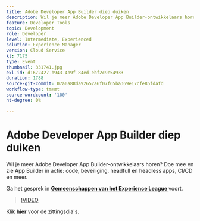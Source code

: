 ```yaml
---
title: Adobe Developer App Builder diep duiken
description: Wil je meer Adobe Developer App Builder-ontwikkelaars horen? Sluit u aan bij ons en bekijk Adobe Developer App Builder in actie - code, beveiliging, headfull en headless apps, CI/CD en meer. Deze sessie is afgeleverd als onderdeel van de Adobe Developers Live Content-gebeurtenis.
feature: Developer Tools
topic: Development
role: Developer
level: Intermediate, Experienced
solution: Experience Manager
version: Cloud Service
kt: 7175
type: Event
thumbnail: 331741.jpg
exl-id: d1672427-b943-4b9f-84ed-ebf2c9c54933
duration: 1788
source-git-commit: 07a0a88da92652a6f07f65ba369e17cfe85fdafd
workflow-type: tm+mt
source-wordcount: '100'
ht-degree: 0%

---
```


# Adobe Developer App Builder diep duiken

Wil je meer Adobe Developer App Builder-ontwikkelaars horen? Doe mee en zie App Builder in actie: code, beveiliging, headfull en headless apps, CI/CD en meer.

Ga het gesprek in **[Gemeenschappen van het Experience League ](https://adobe.ly/36Yd3v6)** voort.

>[!VIDEO](https://video.tv.adobe.com/v/331741/?quality=12&learn=on&hidetitle=true)

Klik **[hier](/help/adobe-developers-live/assets/app-builder.pdf)** voor de zittingsdia&#39;s.

